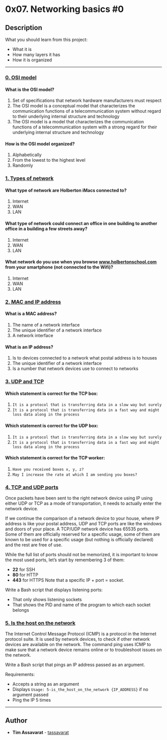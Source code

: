 # 0x07. Networking basics #0

## Description
What you should learn from this project:

* What it is
* How many layers it has
* How it is organized

---

### [0. OSI model](./0-OSI_model)
#### What is the OSI model? ####
1. Set of specifications that network hardware manufacturers must respect
2. The OSI model is a conceptual model that characterizes the communication functions of a telecommunication system without regard to their underlying internal structure and technology
3. The OSI model is a model that characterizes the communication functions of a telecommunication system with a strong regard for their underlying internal structure and technology
#### How is the OSI model organized? ####
1. Alphabetically
2. From the lowest to the highest level
3. Randomly


### [1. Types of network](./1-types_of_network)
#### What type of network are Holberton iMacs connected to? ####
1. Internet
2. WAN
3. LAN
#### What type of network could connect an office in one building to another office in a building a few streets away? ####
1. Internet
2. WAN
3. LAN
#### What network do you use when you browse www.holbertonschool.com from your smartphone (not connected to the Wifi)? ####
1. Internet
2. WAN
3. LAN


### [2. MAC and IP address](./2-MAC_and_IP_address)
#### What is a MAC address? ####
1. The name of a network interface
2. The unique identifier of a network interface
3. A network interface
#### What is an IP address? ####
1. Is to devices connected to a network what postal address is to houses
2. The unique identifier of a network interface
3. Is a number that network devices use to connect to networks


### [3. UDP and TCP](./3-UDP_and_TCP)
#### Which statement is correct for the TCP box: ####
1. `It is a protocol that is transferring data in a slow way but surely`
2. `It is a protocol that is transferring data in a fast way and might loss data along in the process`
#### Which statement is correct for the UDP box: ####
1. `It is a protocol that is transferring data in a slow way but surely`
2. `It is a protocol that is transferring data in a fast way and might loss data along in the process`
#### Which statement is correct for the TCP worker: ####
1. `Have you received boxes x, y, z?`
2. `May I increase the rate at which I am sending you boxes?`


### [4. TCP and UDP ports](./4-TCP_and_UDP_ports)
Once packets have been sent to the right network device using IP using either UDP or TCP as a mode of transportation, it needs to actually enter the network device.

If we continue the comparison of a network device to your house, where IP address is like your postal address, UDP and TCP ports are like the windows and doors of your place. A TCP/UDP network device has 65535 ports. Some of them are officially reserved for a specific usage, some of them are known to be used for a specific usage (but nothing is officially declared) and the rest are free of use.

While the full list of ports should not be memorized, it is important to know the most used ports, let’s start by remembering 3 of them:

* __22__ for SSH
* __80__ for HTTP
* __443__ for HTTPS
Note that a specific IP + port = socket.

Write a Bash script that displays listening ports:

* That only shows listening sockets
* That shows the PID and name of the program to which each socket belongs


### [5. Is the host on the network](./5-is_the_host_on_the_network)
The Internet Control Message Protocol (ICMP) is a protocol in the Internet protocol suite. It is used by network devices, to check if other network devices are available on the network. The command ping uses ICMP to make sure that a network device remains online or to troubleshoot issues on the network.

Write a Bash script that pings an IP address passed as an argument.

Requirements:

* Accepts a string as an argument
* Displays `Usage: 5-is_the_host_on_the_network {IP_ADDRESS}` if no argument passed
* Ping the IP 5 times

---

## Author
* **Tim Assavarat** - [tassavarat](https://github.com/tassavarat)
